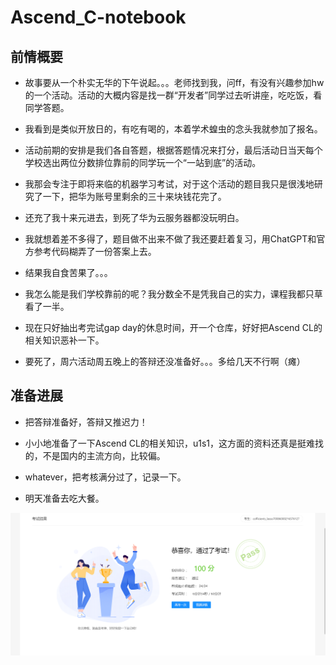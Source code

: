 # Ascend_C-notebook

## 前情概要

- 故事要从一个朴实无华的下午说起。。。老师找到我，问ff，有没有兴趣参加hw的一个活动。活动的大概内容是找一群“开发者”同学过去听讲座，吃吃饭，看同学答题。
- 我看到是类似开放日的，有吃有喝的，本着学术蝗虫的念头我就参加了报名。
- 活动前期的安排是我们各自答题，根据答题情况来打分，最后活动日当天每个学校选出两位分数排位靠前的同学玩一个“一站到底”的活动。
- 我那会专注于即将来临的机器学习考试，对于这个活动的题目我只是很浅地研究了一下，把华为账号里剩余的三十来块钱花完了。
- 还充了我十来元进去，到死了华为云服务器都没玩明白。
- 我就想着差不多得了，题目做不出来不做了我还要赶着复习，用ChatGPT和官方参考代码糊弄了一份答案上去。

- 结果我自食苦果了。。。

- 我怎么能是我们学校靠前的呢？我分数全不是凭我自己的实力，课程我都只草看了一半。

- 现在只好抽出考完试gap day的休息时间，开一个仓库，好好把Ascend CL的相关知识恶补一下。

- 要死了，周六活动周五晚上的答辩还没准备好。。。多给几天不行啊（瘫）

## 准备进展

- 把答辩准备好，答辩又推迟力！
- 小小地准备了一下Ascend CL的相关知识，u1s1，这方面的资料还真是挺难找的，不是国内的主流方向，比较偏。

- whatever，把考核满分过了，记录一下。

- 明天准备去吃大餐。

![100昏](./SinhCustom/image-26.png)